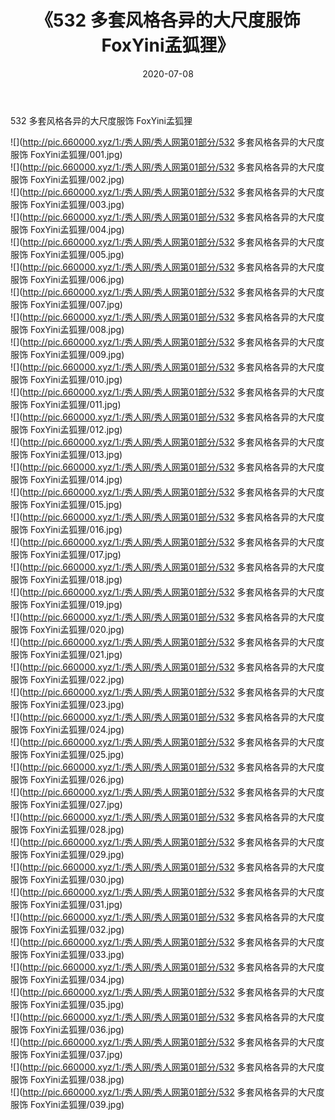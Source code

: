﻿---
layout: post
title:  《532 多套风格各异的大尺度服饰 FoxYini孟狐狸》
date:   2020-07-08
img: http://pic.660000.xyz/1:/秀人网/秀人网第01部分/532 多套风格各异的大尺度服饰 FoxYini孟狐狸/000.jpg
categories: [美女, 清纯, 唯美]
---

532 多套风格各异的大尺度服饰 FoxYini孟狐狸

  ![](http://pic.660000.xyz/1:/秀人网/秀人网第01部分/532 多套风格各异的大尺度服饰 FoxYini孟狐狸/001.jpg) <br> ![](http://pic.660000.xyz/1:/秀人网/秀人网第01部分/532 多套风格各异的大尺度服饰 FoxYini孟狐狸/002.jpg) <br> ![](http://pic.660000.xyz/1:/秀人网/秀人网第01部分/532 多套风格各异的大尺度服饰 FoxYini孟狐狸/003.jpg) <br> ![](http://pic.660000.xyz/1:/秀人网/秀人网第01部分/532 多套风格各异的大尺度服饰 FoxYini孟狐狸/004.jpg) <br> ![](http://pic.660000.xyz/1:/秀人网/秀人网第01部分/532 多套风格各异的大尺度服饰 FoxYini孟狐狸/005.jpg) <br> ![](http://pic.660000.xyz/1:/秀人网/秀人网第01部分/532 多套风格各异的大尺度服饰 FoxYini孟狐狸/006.jpg) <br> ![](http://pic.660000.xyz/1:/秀人网/秀人网第01部分/532 多套风格各异的大尺度服饰 FoxYini孟狐狸/007.jpg) <br> ![](http://pic.660000.xyz/1:/秀人网/秀人网第01部分/532 多套风格各异的大尺度服饰 FoxYini孟狐狸/008.jpg) <br> ![](http://pic.660000.xyz/1:/秀人网/秀人网第01部分/532 多套风格各异的大尺度服饰 FoxYini孟狐狸/009.jpg) <br> ![](http://pic.660000.xyz/1:/秀人网/秀人网第01部分/532 多套风格各异的大尺度服饰 FoxYini孟狐狸/010.jpg) <br> ![](http://pic.660000.xyz/1:/秀人网/秀人网第01部分/532 多套风格各异的大尺度服饰 FoxYini孟狐狸/011.jpg) <br> ![](http://pic.660000.xyz/1:/秀人网/秀人网第01部分/532 多套风格各异的大尺度服饰 FoxYini孟狐狸/012.jpg) <br> ![](http://pic.660000.xyz/1:/秀人网/秀人网第01部分/532 多套风格各异的大尺度服饰 FoxYini孟狐狸/013.jpg) <br> ![](http://pic.660000.xyz/1:/秀人网/秀人网第01部分/532 多套风格各异的大尺度服饰 FoxYini孟狐狸/014.jpg) <br> ![](http://pic.660000.xyz/1:/秀人网/秀人网第01部分/532 多套风格各异的大尺度服饰 FoxYini孟狐狸/015.jpg) <br> ![](http://pic.660000.xyz/1:/秀人网/秀人网第01部分/532 多套风格各异的大尺度服饰 FoxYini孟狐狸/016.jpg) <br> ![](http://pic.660000.xyz/1:/秀人网/秀人网第01部分/532 多套风格各异的大尺度服饰 FoxYini孟狐狸/017.jpg) <br> ![](http://pic.660000.xyz/1:/秀人网/秀人网第01部分/532 多套风格各异的大尺度服饰 FoxYini孟狐狸/018.jpg) <br> ![](http://pic.660000.xyz/1:/秀人网/秀人网第01部分/532 多套风格各异的大尺度服饰 FoxYini孟狐狸/019.jpg) <br> ![](http://pic.660000.xyz/1:/秀人网/秀人网第01部分/532 多套风格各异的大尺度服饰 FoxYini孟狐狸/020.jpg) <br> ![](http://pic.660000.xyz/1:/秀人网/秀人网第01部分/532 多套风格各异的大尺度服饰 FoxYini孟狐狸/021.jpg) <br> ![](http://pic.660000.xyz/1:/秀人网/秀人网第01部分/532 多套风格各异的大尺度服饰 FoxYini孟狐狸/022.jpg) <br> ![](http://pic.660000.xyz/1:/秀人网/秀人网第01部分/532 多套风格各异的大尺度服饰 FoxYini孟狐狸/023.jpg) <br> ![](http://pic.660000.xyz/1:/秀人网/秀人网第01部分/532 多套风格各异的大尺度服饰 FoxYini孟狐狸/024.jpg) <br> ![](http://pic.660000.xyz/1:/秀人网/秀人网第01部分/532 多套风格各异的大尺度服饰 FoxYini孟狐狸/025.jpg) <br> ![](http://pic.660000.xyz/1:/秀人网/秀人网第01部分/532 多套风格各异的大尺度服饰 FoxYini孟狐狸/026.jpg) <br> ![](http://pic.660000.xyz/1:/秀人网/秀人网第01部分/532 多套风格各异的大尺度服饰 FoxYini孟狐狸/027.jpg) <br> ![](http://pic.660000.xyz/1:/秀人网/秀人网第01部分/532 多套风格各异的大尺度服饰 FoxYini孟狐狸/028.jpg) <br> ![](http://pic.660000.xyz/1:/秀人网/秀人网第01部分/532 多套风格各异的大尺度服饰 FoxYini孟狐狸/029.jpg) <br> ![](http://pic.660000.xyz/1:/秀人网/秀人网第01部分/532 多套风格各异的大尺度服饰 FoxYini孟狐狸/030.jpg) <br> ![](http://pic.660000.xyz/1:/秀人网/秀人网第01部分/532 多套风格各异的大尺度服饰 FoxYini孟狐狸/031.jpg) <br> ![](http://pic.660000.xyz/1:/秀人网/秀人网第01部分/532 多套风格各异的大尺度服饰 FoxYini孟狐狸/032.jpg) <br> ![](http://pic.660000.xyz/1:/秀人网/秀人网第01部分/532 多套风格各异的大尺度服饰 FoxYini孟狐狸/033.jpg) <br> ![](http://pic.660000.xyz/1:/秀人网/秀人网第01部分/532 多套风格各异的大尺度服饰 FoxYini孟狐狸/034.jpg) <br> ![](http://pic.660000.xyz/1:/秀人网/秀人网第01部分/532 多套风格各异的大尺度服饰 FoxYini孟狐狸/035.jpg) <br> ![](http://pic.660000.xyz/1:/秀人网/秀人网第01部分/532 多套风格各异的大尺度服饰 FoxYini孟狐狸/036.jpg) <br> ![](http://pic.660000.xyz/1:/秀人网/秀人网第01部分/532 多套风格各异的大尺度服饰 FoxYini孟狐狸/037.jpg) <br> ![](http://pic.660000.xyz/1:/秀人网/秀人网第01部分/532 多套风格各异的大尺度服饰 FoxYini孟狐狸/038.jpg) <br> ![](http://pic.660000.xyz/1:/秀人网/秀人网第01部分/532 多套风格各异的大尺度服饰 FoxYini孟狐狸/039.jpg) <br>